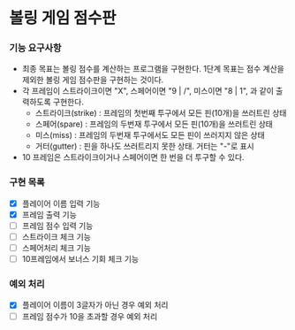 # 볼링 게임 점수판
### 기능 요구사항
* 최종 목표는 볼링 점수를 계산하는 프로그램을 구현한다. 1단계 목표는 점수 계산을 제외한 볼링 게임 점수판을 구현하는 것이다.
* 각 프레임이 스트라이크이면 "X", 스페어이면 "9 | /", 미스이면 "8 | 1", 과 같이 출력하도록 구현한다.
    * 스트라이크(strike) : 프레임의 첫번째 투구에서 모든 핀(10개)을 쓰러트린 상태
    * 스페어(spare) : 프레임의 두번재 투구에서 모든 핀(10개)을 쓰러트린 상태
    * 미스(miss) : 프레임의 두번재 투구에서도 모든 핀이 쓰러지지 않은 상태
    * 거터(gutter) : 핀을 하나도 쓰러트리지 못한 상태. 거터는 "-"로 표시
* 10 프레임은 스트라이크이거나 스페어이면 한 번을 더 투구할 수 있다.

### 구현 목록
* [X] 플레이어 이름 입력 기능
* [X] 프레임 출력 기능
* [ ] 프레임 점수 입력 기능
* [ ] 스트라이크 체크 기능
* [ ] 스페어처리 체크 기능
* [ ] 10프레임에서 보너스 기회 체크 기능

### 예외 처리
* [X] 플레이어 이름이 3글자가 아닌 경우 예외 처리
* [ ] 프레임 점수가 10을 초과할 경우 예외 처리